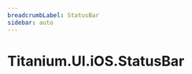```yaml
---
breadcrumbLabel: StatusBar
sidebar: auto
---
```


# Titanium.UI.iOS.StatusBar

<ProxySummary/>

<ApiDocs/>
